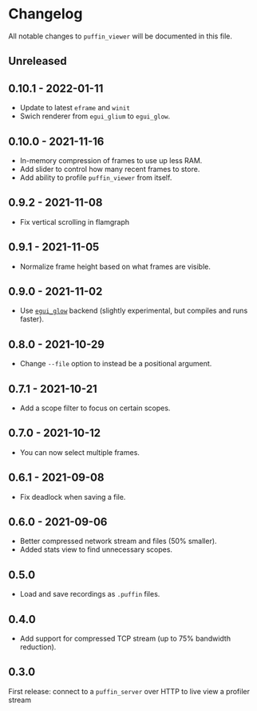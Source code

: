 # Changelog

All notable changes to `puffin_viewer` will be documented in this file.


## Unreleased


## 0.10.1 - 2022-01-11
* Update to latest `eframe` and `winit`
* Swich renderer from `egui_glium` to `egui_glow`.


## 0.10.0 - 2021-11-16
* In-memory compression of frames to use up less RAM.
* Add slider to control how many recent frames to store.
* Add ability to profile `puffin_viewer` from itself.


## 0.9.2 - 2021-11-08
* Fix vertical scrolling in flamgraph


## 0.9.1 - 2021-11-05
* Normalize frame height based on what frames are visible.


## 0.9.0 - 2021-11-02
* Use [`egui_glow`](https://github.com/emilk/egui/tree/master/egui_glow) backend (slightly experimental, but compiles and runs faster).


## 0.8.0 - 2021-10-29
* Change `--file` option to instead be a positional argument.


## 0.7.1 - 2021-10-21
* Add a scope filter to focus on certain scopes.


## 0.7.0 - 2021-10-12
* You can now select multiple frames.


## 0.6.1 - 2021-09-08
* Fix deadlock when saving a file.


## 0.6.0 - 2021-09-06
* Better compressed network stream and files (50% smaller).
* Added stats view to find unnecessary scopes.


## 0.5.0
* Load and save recordings as `.puffin` files.


## 0.4.0
* Add support for compressed TCP stream (up to 75% bandwidth reduction).


## 0.3.0
First release: connect to a `puffin_server` over HTTP to live view a profiler stream

